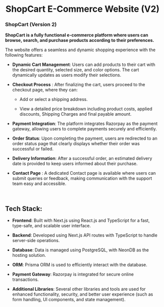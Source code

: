 <h1 align="center">ShopCart E-Commerce Website (V2)</h1>

### ShopCart (Version 2)

**ShopCart is a fully functional e-commerce platform where users can browse, search, and purchase products according to their preferences.**

The website offers a seamless and dynamic shopping experience with the following features:

 - **Dynamic Cart Management**: Users can add products to their cart with the desired quantity, selected size, and color options. The cart dynamically updates as users modify their selections.

 - **Checkout Process** : After finalizing the cart, users proceed to the checkout page, where they can:

     - Add or select a shipping address.

     - View a detailed price breakdown including product costs, applied discounts, Shipping Charges and final payable amount.

- **Payment Integration**: The platform integrates Razorpay as the payment gateway, allowing users to complete payments securely and efficiently.

- **Order Status**: Upon completing the payment, users are redirected to an order status page that clearly displays whether their order was successful or failed.

- **Delivery Information**: After a successful order, an estimated delivery date is provided to keep users informed about their purchase.

- **Contact Page** : A dedicated Contact page is available where users can submit queries or feedback, making communication with the support team easy and accessible.

<br>

## Tech Stack:
- **Frontend**: Built with Next.js using React.js and TypeScript for a fast, type-safe, and scalable user interface.

- **Backend**: Developed using Next.js API routes with TypeScript to handle server-side operations.

- **Database**: Data is managed using PostgreSQL, with NeonDB as the hosting solution.

- **ORM**: Prisma ORM is used to efficiently interact with the database.

- **Payment Gateway**: Razorpay is integrated for secure online transactions.

- **Additional Libraries**: Several other libraries and tools are used for enhanced functionality, security, and better user experience (such as form handling, UI components, and state management).




